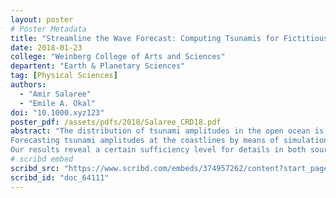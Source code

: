 ```yaml
---
layout: poster
# Poster Metadata
title: "Streamline the Wave Forecast: Computing Tsunamis for Fictitious Earthquakes in Fake Oceans"
date: 2018-01-23
college: "Weinberg College of Arts and Sciences"
departent: "Earth & Planetary Sciences"
tag: [Physical Sciences]
authors:
  - "Amir Salaree"
  - "Emile A. Okal"
doi: "10.1000.xyz123"
poster_pdf: /assets/pdfs/2018/Salaree_CRD18.pdf
abstract: "The distribution of tsunami amplitudes in the open ocean is controlled by fault geometry and ocean depth -- or, bathymetry.
Forecasting tsunami amplitudes at the coastlines by means of simulation of propagation -- especially in large grids -- is time-consuming. Therefore, on one hand, it is of interest to eliminate unnecessary calculations in the simulations through removing redundant features in the bathymetry data. On the other hand, designing alternative methods to estimate the tsunami behavior, especially in the far field, in order to avoid the time-consuming finite-difference algorithms is desirable. To achieve this, we use a spherical harmonics approach to simplify the bathymetry and also approximate the earthquake source by several ray-generating points.
Our results reveal a certain sufficiency level for details in both source and propagation of tsunamis."
# scribd embed
scribd_src: "https://www.scribd.com/embeds/374957262/content?start_page=1&view_mode=scroll&access_key=key-MZ0x9t9U4e2IxAV9HC0W&show_recommendations=true"
scribd_id: "doc_64111"
---
```

